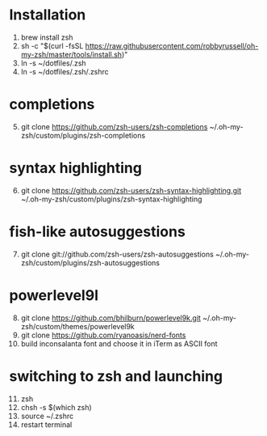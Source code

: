 # Installation
1) brew install zsh
2) sh -c "$(curl -fsSL https://raw.githubusercontent.com/robbyrussell/oh-my-zsh/master/tools/install.sh)"
3) ln -s ~/dotfiles/.zsh
4) ln -s ~/dotfiles/.zsh/.zshrc

# completions
5) git clone https://github.com/zsh-users/zsh-completions ~/.oh-my-zsh/custom/plugins/zsh-completions

# syntax highlighting
6) git clone https://github.com/zsh-users/zsh-syntax-highlighting.git ~/.oh-my-zsh/custom/plugins/zsh-syntax-highlighting

# fish-like autosuggestions
7) git clone git://github.com/zsh-users/zsh-autosuggestions ~/.oh-my-zsh/custom/plugins/zsh-autosuggestions

# powerlevel9l
8) git clone https://github.com/bhilburn/powerlevel9k.git ~/.oh-my-zsh/custom/themes/powerlevel9k
9) git clone https://github.com/ryanoasis/nerd-fonts
10) build inconsalanta font and choose it in iTerm as ASCII font

# switching to zsh and launching
11) zsh
12) chsh -s $(which zsh)
13) source ~/.zshrc 
14) restart terminal
